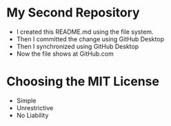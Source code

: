 # My Second Repository
* I created this README.md using the file system.  
* Then I committed the change using GitHub Desktop
* Then I synchronized using GitHub Desktop
* Now the file shows at GitHub.com

# Choosing the MIT License
* Simple
* Unrestrictive
* No Liability